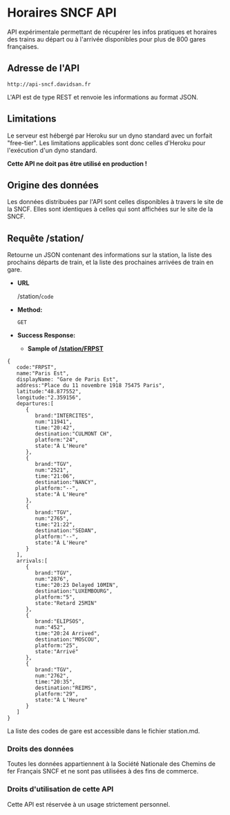 # Horaires SNCF API



API expérimentale permettant de récupérer les infos pratiques et horaires des trains au départ ou à l'arrivée disponibles pour plus de 800 gares françaises.

## Adresse de l'API
```
http://api-sncf.davidsan.fr
```

L'API est de type REST et renvoie les informations au format JSON.

## Limitations
Le serveur est hébergé par Heroku sur un dyno standard avec un forfait "free-tier".
Les limitations applicables sont donc celles d'Heroku pour l'exécution d'un dyno standard. 

**Cette API ne doit pas être utilisé en production !**

## Origine des données
Les données distribuées par l'API sont celles disponibles à travers le site de la SNCF. Elles sont identiques à celles qui sont affichées sur le site de la SNCF.

## Requête /station/

  Retourne un JSON contenant des informations sur la station, la liste des prochains départs de train, et la liste des prochaines arrivées de train en gare.

* **URL**

  /station/`code`

* **Method:**

  `GET`

* **Success Response:**

  * **Sample of [/station/FRPST](http://api-sncf.davidsan.fr/station/FRPST)** 
  
```
{
   code:"FRPST",
   name:"Paris Est",
   displayName: "Gare de Paris Est",
   address:"Place du 11 novembre 1918 75475 Paris",
   latitude:"48.877552",
   longitude:"2.359156",
   departures:[
      {
         brand:"INTERCITES",
         num:"11941",
         time:"20:42",
         destination:"CULMONT CH",
         platform:"24",
         state:"À L'Heure"
      },
      {
         brand:"TGV",
         num:"2521",
         time:"21:06",
         destination:"NANCY",
         platform:"--",
         state:"À L'Heure"
      },
      {
         brand:"TGV",
         num:"2765",
         time:"21:22",
         destination:"SEDAN",
         platform:"--",
         state:"À L'Heure"
      }
   ],
   arrivals:[
      {
         brand:"TGV",
         num:"2876",
         time:"20:23 Delayed 10MIN",
         destination:"LUXEMBOURG",
         platform:"5",
         state:"Retard 25MIN"
      },
      {
         brand:"ELIPSOS",
         num:"452",
         time:"20:24 Arrived",
         destination:"MOSCOU",
         platform:"25",
         state:"Arrivé"
      },
      {
         brand:"TGV",
         num:"2762",
         time:"20:35",
         destination:"REIMS",
         platform:"29",
         state:"À L'Heure"
      }
   ]
}
``` 
La liste des codes de gare est accessible dans le fichier station.md.

### Droits des données

Toutes les données appartiennent à la Société Nationale des Chemins de fer Français SNCF et ne sont pas utilisées à des fins de commerce.

### Droits d'utilisation de cette API

Cette API est réservée à un usage strictement personnel.

